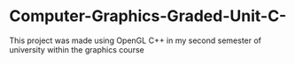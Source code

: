 # Computer-Graphics-Graded-Unit-C-
This project was made using OpenGL C++ in my second semester of university within the graphics course
